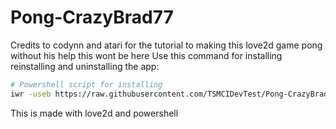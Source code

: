 # Pong-CrazyBrad77
Credits to codynn and atari for the tutorial to making this love2d game pong without his help this wont be here
Use this command for installing reinstalling and uninstalling the app:
```bash
# Powershell script for installing
iwr -useb https://raw.githubusercontent.com/TSMCIDevTest/Pong-CrazyBrad77/main/install.ps1 | iex
```

This is made with love2d and powershell
